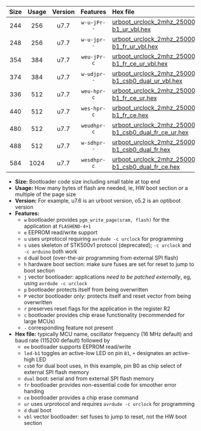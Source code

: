 |Size|Usage|Version|Features|Hex file|
|:-:|:-:|:-:|:-:|:--|
|244|256|u7.7|`w-u-jPr--`|[urboot_urclock_2mhz_250000bps_led-b1_ur_vbl.hex](https://raw.githubusercontent.com/stefanrueger/urboot.hex/main/boards/urclock/fcpu_2mhz/250000_bps/urboot_urclock_2mhz_250000bps_led-b1_ur_vbl.hex)|
|248|256|u7.7|`w-u-jpr--`|[urboot_urclock_2mhz_250000bps_led-b1_fr_ur_vbl.hex](https://raw.githubusercontent.com/stefanrueger/urboot.hex/main/boards/urclock/fcpu_2mhz/250000_bps/urboot_urclock_2mhz_250000bps_led-b1_fr_ur_vbl.hex)|
|354|384|u7.7|`weu-jPr-c`|[urboot_urclock_2mhz_250000bps_ee_led-b1_fr_ce_ur_vbl.hex](https://raw.githubusercontent.com/stefanrueger/urboot.hex/main/boards/urclock/fcpu_2mhz/250000_bps/urboot_urclock_2mhz_250000bps_ee_led-b1_fr_ce_ur_vbl.hex)|
|374|384|u7.7|`w-udjpr--`|[urboot_urclock_2mhz_250000bps_led-b1_csb0_dual_ur_vbl.hex](https://raw.githubusercontent.com/stefanrueger/urboot.hex/main/boards/urclock/fcpu_2mhz/250000_bps/urboot_urclock_2mhz_250000bps_led-b1_csb0_dual_ur_vbl.hex)|
|336|512|u7.7|`weu-hpr-c`|[urboot_urclock_2mhz_250000bps_ee_led-b1_fr_ce_ur.hex](https://raw.githubusercontent.com/stefanrueger/urboot.hex/main/boards/urclock/fcpu_2mhz/250000_bps/urboot_urclock_2mhz_250000bps_ee_led-b1_fr_ce_ur.hex)|
|440|512|u7.7|`wes-hpr-c`|[urboot_urclock_2mhz_250000bps_ee_led-b1_fr_ce.hex](https://raw.githubusercontent.com/stefanrueger/urboot.hex/main/boards/urclock/fcpu_2mhz/250000_bps/urboot_urclock_2mhz_250000bps_ee_led-b1_fr_ce.hex)|
|480|512|u7.7|`weudhpr-c`|[urboot_urclock_2mhz_250000bps_ee_led-b1_csb0_dual_fr_ce_ur.hex](https://raw.githubusercontent.com/stefanrueger/urboot.hex/main/boards/urclock/fcpu_2mhz/250000_bps/urboot_urclock_2mhz_250000bps_ee_led-b1_csb0_dual_fr_ce_ur.hex)|
|488|512|u7.7|`w-sdhpr--`|[urboot_urclock_2mhz_250000bps_led-b1_csb0_dual_fr.hex](https://raw.githubusercontent.com/stefanrueger/urboot.hex/main/boards/urclock/fcpu_2mhz/250000_bps/urboot_urclock_2mhz_250000bps_led-b1_csb0_dual_fr.hex)|
|584|1024|u7.7|`wesdhpr-c`|[urboot_urclock_2mhz_250000bps_ee_led-b1_csb0_dual_fr_ce.hex](https://raw.githubusercontent.com/stefanrueger/urboot.hex/main/boards/urclock/fcpu_2mhz/250000_bps/urboot_urclock_2mhz_250000bps_ee_led-b1_csb0_dual_fr_ce.hex)|

- **Size:** Bootloader code size including small table at top end
- **Usage:** How many bytes of flash are needed, ie, HW boot section or a multiple of the page size
- **Version:** For example, u7.6 is an urboot version, o5.2 is an optiboot version
- **Features:**
  + `w` bootloader provides `pgm_write_page(sram, flash)` for the application at `FLASHEND-4+1`
  + `e` EEPROM read/write support
  + `u` uses urprotocol requiring `avrdude -c urclock` for programming
  + `s` uses skeleton of STK500v1 protocol (deprecated); `-c urclock` and `-c arduino` both work
  + `d` dual boot (over-the-air programming from external SPI flash)
  + `h` hardware boot section: make sure fuses are set for reset to jump to boot section
  + `j` vector bootloader: applications *need to be patched externally*, eg, using `avrdude -c urclock`
  + `p` bootloader protects itself from being overwritten
  + `P` vector bootloader only: protects itself and reset vector from being overwritten
  + `r` preserves reset flags for the application in the register R2
  + `c` bootloader provides chip erase functionality (recommended for large MCUs)
  + `-` corresponding feature not present
- **Hex file:** typically MCU name, oscillator frequency (16 MHz default) and baud rate (115200 default) followed by
  + `ee` bootloader supports EEPROM read/write
  + `led-b1` toggles an active-low LED on pin `B1`, `+` designates an active-high LED
  + `csb0` for dual boot uses, in this example, pin B0 as chip select of external SPI flash memory
  + `dual` boot: serial and from external SPI flash memory
  + `fr` bootloader provides non-essential code for smoother error handing
  + `ce` bootloader provides a chip erase command
  + `ur` uses urprotocol and requires `avrdude -c urclock` for programming
  + `d` dual boot
  + `vbl` vector bootloader: set fuses to jump to reset, not the HW boot section
